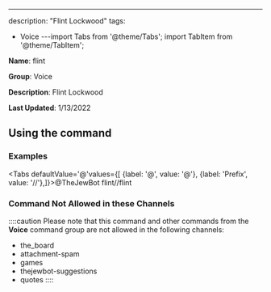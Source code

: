 ---
description: "Flint Lockwood"
tags:
  - Voice
---import Tabs from '@theme/Tabs';
import TabItem from '@theme/TabItem';

**Name**: flint

**Group**: Voice

**Description**: Flint Lockwood

**Last Updated**: 1/13/2022

## Using the command

### Examples
<Tabs defaultValue='@'values={[ {label: '@', value: '@'}, {label: 'Prefix', value: '//'},]}><TabItem value='@'>@TheJewBot flint</TabItem><TabItem value='//'>//flint</TabItem></Tabs>

### Command Not Allowed in these Channels
::::caution Please note that this command and other commands from the **Voice** command group are not allowed in the following channels:
- the_board
- attachment-spam
- games
- thejewbot-suggestions
- quotes
::::